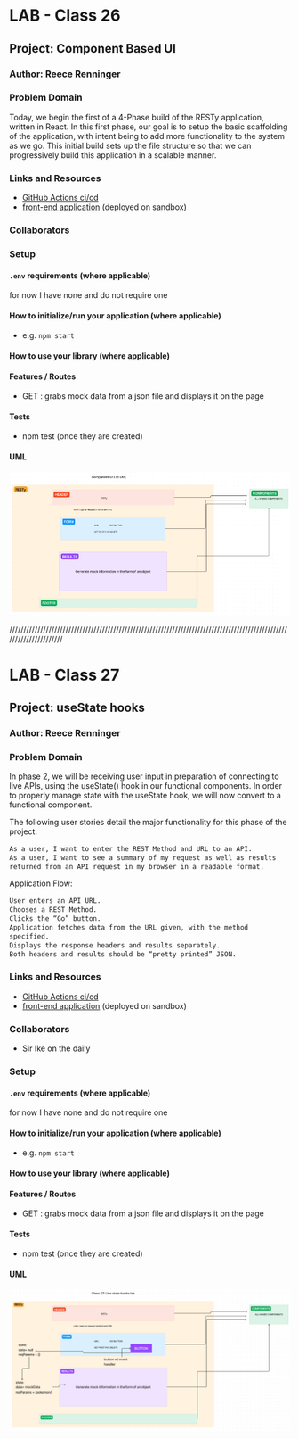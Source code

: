 # LAB - Class 26

## Project: Component Based UI

### Author: Reece Renninger

### Problem Domain  

Today, we begin the first of a 4-Phase build of the RESTy application, written in React. In this first phase, our goal is to setup the basic scaffolding of the application, with intent being to add more functionality to the system as we go. This initial build sets up the file structure so that we can progressively build this application in a scalable manner.

### Links and Resources

- [GitHub Actions ci/cd](https://github.com/ReeceRenninger/resty/actions/new)
- [front-end application](https://tjczmm-3000.csb.app/) (deployed on sandbox)

### Collaborators

### Setup

#### `.env` requirements (where applicable)

for now I have none and do not require one


#### How to initialize/run your application (where applicable)

- e.g. `npm start`

#### How to use your library (where applicable)

#### Features / Routes

- GET : grabs mock data from a json file and displays it on the page

#### Tests

- npm test (once they are created)

#### UML

![Alt text](assets/ComponentUI-Lab.png)

//////////////////////////////////////////////////////////////////////////////////////////////////////////////////////

# LAB - Class 27

## Project: useState hooks

### Author: Reece Renninger

### Problem Domain  

In phase 2, we will be receiving user input in preparation of connecting to live APIs, using the useState() hook in our functional components. In order to properly manage state with the useState hook, we will now convert <App /> to a functional component.

The following user stories detail the major functionality for this phase of the project.

    As a user, I want to enter the REST Method and URL to an API.
    As a user, I want to see a summary of my request as well as results returned from an API request in my browser in a readable format.

Application Flow:

    User enters an API URL.
    Chooses a REST Method.
    Clicks the “Go” button.
    Application fetches data from the URL given, with the method specified.
    Displays the response headers and results separately.
    Both headers and results should be “pretty printed” JSON.


### Links and Resources

- [GitHub Actions ci/cd](https://github.com/ReeceRenninger/resty/actions/new)
- [front-end application](https://codesandbox.io/p/github/ReeceRenninger/resty/state?layout=%257B%2522sidebarPanel%2522%253A%2522EXPLORER%2522%252C%2522rootPanelGroup%2522%253A%257B%2522direction%2522%253A%2522horizontal%2522%252C%2522type%2522%253A%2522PANEL_GROUP%2522%252C%2522id%2522%253A%2522ROOT_LAYOUT%2522%252C%2522panels%2522%253A%255B%257B%2522type%2522%253A%2522PANEL_GROUP%2522%252C%2522direction%2522%253A%2522horizontal%2522%252C%2522id%2522%253A%2522EDITOR%2522%252C%2522panels%2522%253A%255B%257B%2522type%2522%253A%2522PANEL%2522%252C%2522panelType%2522%253A%2522TABS%2522%252C%2522id%2522%253A%2522clj664zld00fu2a6falthz3y1%2522%257D%255D%252C%2522sizes%2522%253A%255B100%255D%257D%252C%257B%2522type%2522%253A%2522PANEL_GROUP%2522%252C%2522direction%2522%253A%2522horizontal%2522%252C%2522id%2522%253A%2522DEVTOOLS%2522%252C%2522panels%2522%253A%255B%257B%2522type%2522%253A%2522PANEL%2522%252C%2522panelType%2522%253A%2522TABS%2522%252C%2522id%2522%253A%2522clj664zld00fw2a6fc6gxhdof%2522%257D%255D%252C%2522sizes%2522%253A%255B100%255D%257D%255D%252C%2522sizes%2522%253A%255B50%252C50%255D%257D%252C%2522tabbedPanels%2522%253A%257B%2522clj664zld00fu2a6falthz3y1%2522%253A%257B%2522tabs%2522%253A%255B%257B%2522id%2522%253A%2522clj664zld00ft2a6fxdazyxo7%2522%252C%2522mode%2522%253A%2522permanent%2522%252C%2522type%2522%253A%2522FILE%2522%252C%2522filepath%2522%253A%2522%252FREADME.md%2522%257D%255D%252C%2522id%2522%253A%2522clj664zld00fu2a6falthz3y1%2522%252C%2522activeTabId%2522%253A%2522clj664zld00ft2a6fxdazyxo7%2522%257D%252C%2522clj664zld00fw2a6fc6gxhdof%2522%253A%257B%2522tabs%2522%253A%255B%257B%2522id%2522%253A%2522clj664zld00fv2a6fm4a06ytj%2522%252C%2522mode%2522%253A%2522permanent%2522%252C%2522type%2522%253A%2522TASK_PORT%2522%252C%2522taskId%2522%253A%2522start%2522%252C%2522port%2522%253A3000%252C%2522path%2522%253A%2522%252F%2522%257D%255D%252C%2522id%2522%253A%2522clj664zld00fw2a6fc6gxhdof%2522%252C%2522activeTabId%2522%253A%2522clj664zld00fv2a6fm4a06ytj%2522%257D%257D%252C%2522showDevtools%2522%253Atrue%252C%2522showSidebar%2522%253Atrue%252C%2522sidebarPanelSize%2522%253A15%257D) (deployed on sandbox)

### Collaborators

- Sir Ike on the daily

### Setup

#### `.env` requirements (where applicable)

for now I have none and do not require one


#### How to initialize/run your application (where applicable)

- e.g. `npm start`

#### How to use your library (where applicable)

#### Features / Routes

- GET : grabs mock data from a json file and displays it on the page

#### Tests

- npm test (once they are created)

#### UML

![Alt text](assets/day27LabUML.png)